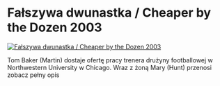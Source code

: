 Fałszywa dwunastka / Cheaper by the Dozen 2003 
=============
[![Fałszywa dwunastka / Cheaper by the Dozen 2003 ](http://vidos.pl/images/player.gif)](http://vidos.pl/falszywa-dwunastka-cheaper-by-the-dozen-2003)

 Tom Baker (Martin) dostaje ofertę pracy trenera drużyny footballowej w Northwestern University w Chicago. Wraz z żoną Mary (Hunt) przenosi zobacz pełny opis

